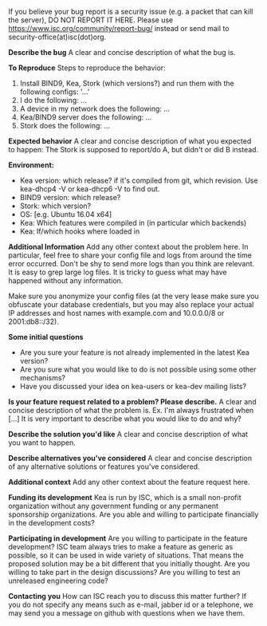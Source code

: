 If you believe your bug report is a security issue (e.g. a packet that can kill the server), DO NOT
REPORT IT HERE. Please use https://www.isc.org/community/report-bug/ instead or send mail to
security-office(at)isc(dot)org.

**Describe the bug**
A clear and concise description of what the bug is.

**To Reproduce**
Steps to reproduce the behavior:
1. Install BIND9, Kea, Stork (which versions?) and run them with the following configs: '...'
2. I do the following: ...
3. A device in my network does the following: ...
4. Kea/BIND9 server does the following: ...
5. Stork does the following: ...

**Expected behavior**
A clear and concise description of what you expected to happen:
The Stork is supposed to report/do A, but didn't or did B instead.

**Environment:**
 - Kea version: which release? if it's compiled from git, which revision. Use kea-dhcp4 -V or
   kea-dhcp6 -V to find out.
 - BIND9 version: which release?
 - Stork: which version?
 - OS: [e.g. Ubuntu 16.04 x64]
 - Kea: Which features were compiled in (in particular which backends)
 - Kea: If/which hooks where loaded in

**Additional Information**
Add any other context about the problem here. In particular, feel free to share your config file
and logs from around the time error occurred. Don't be shy to send more logs than you think are
relevant. It is easy to grep large log files. It is tricky to guess what may have happened without
any information.

Make sure you anonymize your config files (at the very lease make sure you obfuscate your database
credentials, but you may also replace your actual IP addresses and host names with example.com and
10.0.0.0/8 or 2001:db8::/32).

**Some initial questions**
- Are you sure your feature is not already implemented in the latest Kea version?
- Are you sure what you would like to do is not possible using some other mechanisms?
- Have you discussed your idea on kea-users or kea-dev mailing lists?

**Is your feature request related to a problem? Please describe.**
A clear and concise description of what the problem is. Ex. I'm always frustrated when [...]
It is very important to describe what you would like to do and why?

**Describe the solution you'd like**
A clear and concise description of what you want to happen.

**Describe alternatives you've considered**
A clear and concise description of any alternative solutions or features you've considered.

**Additional context**
Add any other context about the feature request here.

**Funding its development**
Kea is run by ISC, which is a small non-profit organization without any government funding or any
permanent sponsorship organizations. Are you able and willing to participate financially in the
development costs?

**Participating in development**
Are you willing to participate in the feature development? ISC team always tries to make a feature
as generic as possible, so it can be used in wide variety of situations. That means the proposed
solution may be a bit different that you initially thought. Are you willing to take part in the
design discussions? Are you willing to test an unreleased engineering code?

**Contacting you**
How can ISC reach you to discuss this matter further? If you do not specify any means such as
e-mail, jabber id or a telephone, we may send you a message on github with questions when we have
them.
